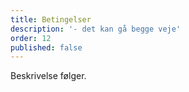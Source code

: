 ```yaml
---
title: Betingelser
description: '- det kan gå begge veje'
order: 12
published: false
---
```

Beskrivelse følger.
